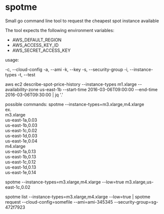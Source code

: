 # spotme
Small go command line tool to request the cheapest spot instance available

The tool expects the following environment variables:
- AWS_DEFAULT_REGION
- AWS_ACCESS_KEY_ID
- AWS_SECRET_ACCESS_KEY

usage:

-c, --cloud-config <file name>
-a, --ami <ami id>
-k, --key <key name>
-s, --security-group <security group id>
-i, --instance-types <list of instance types>
-t, --test

aws ec2 describe-spot-price-history --instance-types m1.xlarge --availability-zone us-east-1b --start-time 2016-03-06T09:00:00 --end-time 2016-03-06T09:30:00 | jq '.'

possible commands:
spotme --instance-types=m3.xlarge,m4.xlarge                                                                                                                                                                                                
ex.                                        
  m3.xlarge                                
    us-east-1a,0.03                        
    us-east-1b,0.03                        
    us-east-1c,0.02                        
    us-east-1d,0.03                        
    us-east-1e,0.04                        
  m4.xlarge                                
    us-east-1a,0.13                        
    us-east-1b,0.13                        
    us-east-1c,0.12                        
    us-east-1d,0.13                        
    us-east-1e,0.14                        
                                           
spotme --instance-types=m3.xlarge,m4.xlarge --low=true
  m3.xlarge,us-east-1c,0.02                          
                                           
                                           
spotme list --instance-types=m3.xlarge,m4.xlarge --low=true | spotme request --cloud-config=somefile --ami=ami-345345 --security-group=sg-472f7923
